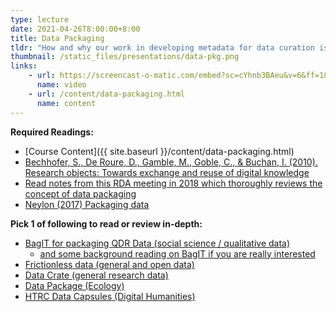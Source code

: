 ```yaml
---
type: lecture
date: 2021-04-26T8:00:00+8:00
title: Data Packaging
tldr: "How and why our work in developing metadata for data curation is paramount to sustainable access, and introduce a few broadly used standards for creating data packages."
thumbnail: /static_files/presentations/data-pkg.png
links: 
    - url: https://screencast-o-matic.com/embed?sc=cYhnb3BAeu&v=6&ff=1&title=0&controls=1
      name: video
    - url: /content/data-packaging.html
      name: content
---
```

**Required Readings:**
- [Course Content]({{ site.baseurl }}/content/data-packaging.html)
- [Bechhofer, S., De Roure, D., Gamble, M., Goble, C., & Buchan, I. (2010). Research objects: Towards exchange and reuse of digital knowledge](https://eprints.soton.ac.uk/268555/1/fwcs-ros-submitted-2010-02-15.pdf)
- [Read notes from this RDA meeting in 2018 which thoroughly reviews the concept of data packaging](https://docs.google.com/document/d/1-WPq17GzYL9NBM4cKVbvn3c5nAM6JFr7nEl3JjmHihs/edit)
- [Neylon (2017) Packaging data](http://cameronneylon.net/blog/packaging-data-the-core-problem-in-general-data-sharing/)

**Pick 1 of following to read or review in-depth:**
- [BagIT for packaging QDR Data (social science / qualitative data)](https://github.com/QualitativeDataRepository/dataverse/wiki/Data-and-Metadata-Packaging-for-Archiving)
    - [and some background reading on BagIT if you are really interested](https://tools.ietf.org/pdf/draft-kunze-bagit-14.pdf)
- [Frictionless data (general and open data)](https://frictionlessdata.io/data-package)
- [Data Crate (general research data)](http://ptsefton.com/2019/07/01/DataCrate-OR2019.htm)
- [Data Package (Ecology)](https://releases.dataone.org/online/api-documentation-v2.0.1/design/DataPackage.html)
- [HTRC Data Capsules (Digital Humanities)](https://wiki.htrc.illinois.edu/display/COM/HTRC+Data+Capsule+Specifications+and+Usage+Guide)
